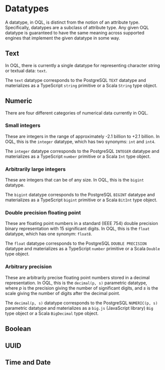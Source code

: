 Datatypes
=========

A datatype, in OQL, is distinct from the notion of an attribute type.  Specifically, datatypes are a subclass of attribute type.  Any given OQL datatype is guaranteed to have the same meaning across supported engines that implement the given datatype in some way.

Text
----

In OQL, there is currently a single datatype for representing character string or textual data: `text`.

The `text` datatype corresponds to the PostgreSQL `TEXT` datatype and materializes as a TypeScript `string` primitive or a Scala `String` type object.

Numeric
-------

There are four different categories of numerical data currently in OQL.

### Small integers

These are integers in the range of approximately -2.1 billion to +2.1 billion.  In OQL, this is the `integer` datatype, which has two synonyms: `int` and `int4`.

The `integer` datatype corresponds to the PostgreSQL `INTEGER` datatype and materializes as a TypeScript `number` primitive or a Scala `Int` type object.

### Arbitrarily large integers

These are integers that can be of any size.  In OQL, this is the `bigint` datatype.

The `bigint` datatype corresponds to the PostgreSQL `BIGINT` datatype and materializes as a TypeScript `bigint` primitive or a Scala `BitInt` type object.

### Double precision floating point

These are floating point numbers in a standard (IEEE 754) double precision binary representation with 15 significant digits.  In OQL, this is the `float` datatype, which has one synonym: `float8`.

The `float` datatype corresponds to the PostgreSQL `DOUBLE PRECISION` datatype and materializes as a TypeScript `number` primitive or a Scala `Double` type object.

### Arbitrary precision

These are arbitrarily precise floating point numbers stored in a decimal representation.  In OQL, this is the `decimal(p, s)` parametric datatype, where *p* is the precision giving the number of significant digits, and *s* is the scale giving the number of digits after the decimal point.

The `decimal(p, s)` datatype corresponds to the PostgreSQL `NUMERIC(p, s)` parametric datatype and materializes as a `big.js` (JavaScript library) `Big` type object or a Scala `BigDecimal` type object.

Boolean
-------

UUID
----

Time and Date
-------------

